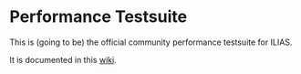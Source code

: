 # Performance Testsuite
This is (going to be) the official community performance testsuite for ILIAS.

It is documented in this [wiki](https://github.com/qualitus/performance-tests/wiki).
